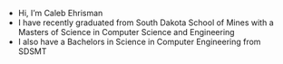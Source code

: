 - Hi, I’m Caleb Ehrisman
- I have recently graduated from South Dakota School of Mines with a Masters of Science in Computer Science and Engineering
- I also have a Bachelors in Science in Computer Engineering from SDSMT



<!---
cehrisman/cehrisman is a ✨ special ✨ repository because its `README.md` (this file) appears on your GitHub profile.
You can click the Preview link to take a look at your changes.
--->
